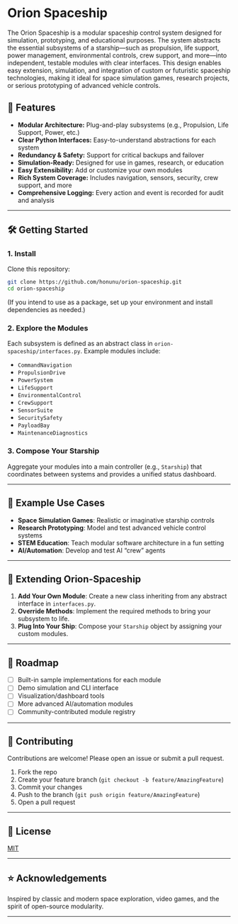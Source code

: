 # Orion Spaceship
The Orion Spaceship is a modular spaceship control system 
designed for simulation, prototyping, and educational purposes. 
The system abstracts the essential subsystems of a starship—such
as propulsion, life support, power management, environmental
controls, crew support, and more—into independent, 
testable modules with clear interfaces. 
This design enables easy extension, simulation, 
and integration of custom or futuristic spaceship technologies, 
making it ideal for space simulation games, research projects,
or serious prototyping of advanced vehicle controls.

## 🚀 Features

- **Modular Architecture:** Plug-and-play subsystems (e.g., Propulsion, Life Support, Power, etc.)
- **Clear Python Interfaces:** Easy-to-understand abstractions for each system
- **Redundancy & Safety:** Support for critical backups and failover
- **Simulation-Ready:** Designed for use in games, research, or education
- **Easy Extensibility:** Add or customize your own modules
- **Rich System Coverage:** Includes navigation, sensors, security, crew support, and more
- **Comprehensive Logging:** Every action and event is recorded for audit and analysis

---

## 🛠️ Getting Started

### 1. Install

Clone this repository:

```bash
git clone https://github.com/honunu/orion-spaceship.git
cd orion-spaceship
```

(If you intend to use as a package, set up your environment and install dependencies as needed.)

### 2. Explore the Modules

Each subsystem is defined as an abstract class in `orion-spaceship/interfaces.py`. Example modules include:

- `CommandNavigation`
- `PropulsionDrive`
- `PowerSystem`
- `LifeSupport`
- `EnvironmentalControl`
- `CrewSupport`
- `SensorSuite`
- `SecuritySafety`
- `PayloadBay`
- `MaintenanceDiagnostics`


### 3. Compose Your Starship

Aggregate your modules into a main controller (e.g., `Starship`) that coordinates between systems and provides a unified status dashboard.

---


## 🌌 Example Use Cases

- **Space Simulation Games**: Realistic or imaginative starship controls
- **Research Prototyping**: Model and test advanced vehicle control systems
- **STEM Education**: Teach modular software architecture in a fun setting
- **AI/Automation**: Develop and test AI “crew” agents

---

## 🤖 Extending Orion-Spaceship

1. **Add Your Own Module**: Create a new class inheriting from any abstract interface in `interfaces.py`.
2. **Override Methods**: Implement the required methods to bring your subsystem to life.
3. **Plug Into Your Ship**: Compose your `Starship` object by assigning your custom modules.

---

## 📝 Roadmap

- [ ] Built-in sample implementations for each module
- [ ] Demo simulation and CLI interface
- [ ] Visualization/dashboard tools
- [ ] More advanced AI/automation modules
- [ ] Community-contributed module registry

---

## 🙌 Contributing

Contributions are welcome! Please open an issue or submit a pull request.

1. Fork the repo
2. Create your feature branch (`git checkout -b feature/AmazingFeature`)
3. Commit your changes
4. Push to the branch (`git push origin feature/AmazingFeature`)
5. Open a pull request

---

## 📄 License

[MIT](LICENSE)

---

## ⭐ Acknowledgements

Inspired by classic and modern space exploration, video games, and the spirit of open-source modularity.

---

